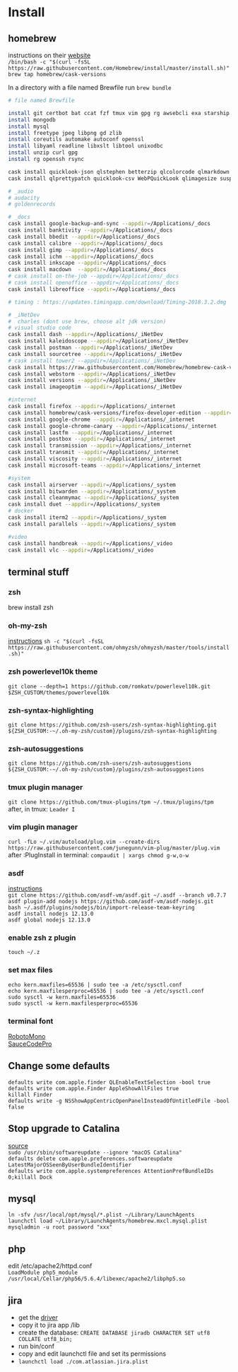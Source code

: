 # Install

## homebrew

instructions on their [website](http://brew.sh/)         
`/bin/bash -c "$(curl -fsSL https://raw.githubusercontent.com/Homebrew/install/master/install.sh)"`
`brew tap homebrew/cask-versions`

In a directory with a file named Brewfile run `brew bundle`

```bash
# file named Brewfile

install git certbot bat ccat fzf tmux vim gpg rg awsebcli exa starship
install mongodb
install mysql
install freetype jpeg libpng gd zlib
install coreutils automake autoconf openssl
install libyaml readline libxslt libtool unixodbc
install unzip curl gpg
install rg openssh rsync

cask install quicklook-json qlstephen betterzip qlcolorcode qlmarkdown 
cask install qlprettypatch quicklook-csv WebPQuickLook qlimagesize suspicious-package

# _audio
# audacity
# goldenrecords

# _docs
cask install google-backup-and-sync --appdir=/Applications/_docs
cask install banktivity --appdir=/Applications/_docs
cask install bbedit --appdir=/Applications/_docs
cask install calibre --appdir=/Applications/_docs
cask install gimp --appdir=/Applications/_docs
cask install ichm --appdir=/Applications/_docs
cask install inkscape --appdir=/Applications/_docs
cask install macdown  --appdir=/Applications/_docs
# cask install on-the-job --appdir=/Applications/_docs
# cask install openoffice --appdir=/Applications/_docs
cask install libreoffice --appdir=/Applications/_docs

# timing : https://updates.timingapp.com/download/Timing-2018.3.2.dmg

# _iNetDev
#  charles (dont use brew, choose alt jdk version)
# visual studio code
cask install dash --appdir=/Applications/_iNetDev
cask install kaleidoscope --appdir=/Applications/_iNetDev
cask install postman --appdir=/Applications/_iNetDev
cask install sourcetree --appdir=/Applications/_iNetDev
# cask install tower2 --appdir=/Applications/_iNetDev
cask install https://raw.githubusercontent.com/Homebrew/homebrew-cask-versions/master/Casks/tower2.rb --appdir=/Applications/_iNetDev
cask install webstorm --appdir=/Applications/_iNetDev
cask install versions --appdir=/Applications/_iNetDev
cask install imageoptim --appdir=/Applications/_iNetDev

#internet
cask install firefox --appdir=/Applications/_internet
cask install homebrew/cask-versions/firefox-developer-edition --appdir=/Applications/_internet
cask install google-chrome --appdir=/Applications/_internet
cask install google-chrome-canary --appdir=/Applications/_internet
cask install lastfm --appdir=/Applications/_internet
cask install postbox --appdir=/Applications/_internet
cask install transmission --appdir=/Applications/_internet
cask install transmit --appdir=/Applications/_internet
cask install viscosity --appdir=/Applications/_internet
cask install microsoft-teams --appdir=/Applications/_internet

#system
cask install airserver --appdir=/Applications/_system
cask install bitwarden --appdir=/Applications/_system
cask install cleanmymac --appdir=/Applications/_system
cask install duet --appdir=/Applications/_system
# docker
cask install iterm2 --appdir=/Applications/_system
cask install parallels --appdir=/Applications/_system

#video
cask install handbreak --appdir=/Applications/_video
cask install vlc --appdir=/Applications/_video


```

## terminal stuff
### zsh
brew install zsh

### oh-my-zsh
[instructions](https://github.com/robbyrussell/oh-my-zsh)
`sh -c "$(curl -fsSL https://raw.githubusercontent.com/ohmyzsh/ohmyzsh/master/tools/install.sh)"`

### zsh powerlevel10k theme
`git clone --depth=1 https://github.com/romkatv/powerlevel10k.git $ZSH_CUSTOM/themes/powerlevel10k`

### zsh-syntax-highlighting
`git clone https://github.com/zsh-users/zsh-syntax-highlighting.git ${ZSH_CUSTOM:-~/.oh-my-zsh/custom}/plugins/zsh-syntax-highlighting`

### zsh-autosuggestions
`git clone https://github.com/zsh-users/zsh-autosuggestions ${ZSH_CUSTOM:-~/.oh-my-zsh/custom}/plugins/zsh-autosuggestions`

### tmux plugin manager
`git clone https://github.com/tmux-plugins/tpm ~/.tmux/plugins/tpm`  
after, in tmux: `Leader I`

### vim plugin manager
`curl -fLo ~/.vim/autoload/plug.vim --create-dirs https://raw.githubusercontent.com/junegunn/vim-plug/master/plug.vim`
after :PlugInstall
in terminal: `compaudit | xargs chmod g-w,o-w`


### asdf
[instructions](https://asdf-vm.com/#/core-manage-asdf-vm?id=install-asdf-vm)  
`git clone https://github.com/asdf-vm/asdf.git ~/.asdf --branch v0.7.7`  
`asdf plugin-add nodejs https://github.com/asdf-vm/asdf-nodejs.git`  
`bash ~/.asdf/plugins/nodejs/bin/import-release-team-keyring`  
`asdf install nodejs 12.13.0`  
`asdf global nodejs 12.13.0`


### enable zsh z plugin

`touch ~/.z`


### set max files
`echo kern.maxfiles=65536 | sudo tee -a /etc/sysctl.conf`  
`echo kern.maxfilesperproc=65536 | sudo tee -a /etc/sysctl.conf`   
`sudo sysctl -w kern.maxfiles=65536`  
`sudo sysctl -w kern.maxfilesperproc=65536`  


### terminal font
[RobotoMono](https://github.com/ryanoasis/nerd-fonts/releases/download/v2.1.0/RobotoMono.zip)  
[SauceCodePro](https://github.com/ryanoasis/nerd-fonts/releases/download/v2.1.0/SourceCodePro.zip)


## Change some defaults

`defaults write com.apple.finder QLEnableTextSelection -bool true`  
`defaults write com.apple.Finder AppleShowAllFiles true`  
`killall Finder`  
`defaults write -g NSShowAppCentricOpenPanelInsteadOfUntitledFile -bool false`  

## Stop upgrade to Catalina
[source](https://apple.stackexchange.com/questions/367995/how-to-block-updates-to-mac-os-x-catalina)  
`sudo /usr/sbin/softwareupdate --ignore "macOS Catalina"`   
`defaults delete com.apple.preferences.softwareupdate LatestMajorOSSeenByUserBundleIdentifier`  
`defaults write com.apple.systempreferences AttentionPrefBundleIDs 0;killall Dock`  

## mysql
`ln -sfv /usr/local/opt/mysql/*.plist ~/Library/LaunchAgents`  
`launchctl load ~/Library/LaunchAgents/homebrew.mxcl.mysql.plist`  
`mysqladmin -u root password "xxx"`

## php
edit /etc/apache2/httpd.conf  
`LoadModule php5_module    /usr/local/Cellar/php56/5.6.4/libexec/apache2/libphp5.so`

  
## jira
- get the [driver](http://dev.mysql.com/downloads/connector/j)
- copy it to jira app /lib
- create the database:  `CREATE DATABASE jiradb CHARACTER SET utf8 COLLATE utf8_bin;`
- run bin/conf
- copy and edit launchctl file and set its permissions
- `launchctl load ./com.atlassian.jira.plist`


